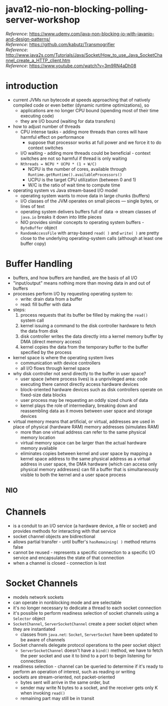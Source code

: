 # java12-nio-non-blocking-polling-server-workshop

_Reference_: https://www.udemy.com/java-non-blocking-io-with-javanio-and-design-patterns/  
_Reference_: https://github.com/kabutz/Transmogrifier  
_Reference_: http://www.java2s.com/Tutorials/Java/Socket/How_to_use_Java_SocketChannel_create_a_HTTP_client.htm  
_Reference_: https://www.youtube.com/watch?v=3m9RN4aDh08

# introduction
* current JVMs run bytecode at speeds approaching that of natively compiled code or even better (dynamic 
runtime optimizations), so
    * applications are no longer CPU bound (spending most of their time executing code) 
    * they are I/O bound (waiting for data transfers)
* how to adjust number of threads
    * CPU intense tasks - adding more threads than cores will have harmful effect on performance
        * suppose that processor works at full power and we force it to do context switches
    * I/O waiting - adding more threads could be beneficial - context switches are not so harmful
    if thread is only waiting
    * `Nthreads = NCPU * UCPU * (1 + W/C)`
        * NCPU is the number of cores, available through 
        `Runtime.getRuntime().availableProcessors()`
        * UCPU is the target CPU utilization (between 0 and 1)
        * W/C is the ratio of wait time to compute time
* operating system vs Java stream-based I/O model
    * operating system wants to move data in large chunks (buffers)
    * I/O classes of the JVM operates on small pieces — single bytes, or lines of text
    * operating system delivers buffers full of data -> stream classes of `java.io` breaks it down into little pieces
    * NIO provides similar concepts to operating system buffers - `ByteBuffer` object
    * `RandomAccessFile` with array-based `read( )` and `write( )` are pretty close to the underlying 
    operating-system calls (although at least one buffer copy)

# Buffer Handling
* buffers, and how buffers are handled, are the basis of all I/O
* "input/output" means nothing more than moving data in and out of buffers
* processes perform I/O by requesting operating system to:
    * write: drain data from a buffer 
    * read: fill buffer with data
* steps:
    1. process requests that its buffer be filled by making the `read()` system call
    1. kernel issuing a command to the disk controller hardware to fetch the data from disk
    1. disk controller writes the data directly into a kernel memory buffer by DMA (direct memory access)
    1. kernel copies the data from the temporary buffer to the buffer specified by the process
* kernel space is where the operating system lives
    * communication with device controllers
    * all I/O flows through kernel space
* why disk controller not send directly to the buffer in user space?
    * user space (where process lives) is a unprivileged area: code executing there cannot directly access 
    hardware devices
    * block-oriented hardware devices such as disk controllers operate on fixed-size data blocks 
    * user process may be requesting an oddly sized chunk of data 
    * kernel plays the role of intermediary, breaking down and reassembling data as it moves between 
    user space and storage devices
* virtual memory means that artificial, or virtual, addresses are used in place of physical 
(hardware RAM) memory addresses (simulates RAM)
    * more than one virtual address can refer to the same physical memory location
    * virtual memory space can be larger than the actual hardware memory available
    * eliminates copies between kernel and user space by mapping a kernel space address to the same 
    physical address as a virtual address in user space, the DMA hardware (which can access only physical 
    memory addresses) can fill a buffer that is simultaneously visible to both the kernel and a user space process

## NIO
# Channels
* is a conduit to an I/O service (a hardware device, a file or socket) and provides methods for 
interacting with that service
* socket channel objects are bidirectional
* allows partial transfer - until buffer's `hasRemaining( )` method returns false
* cannot be reused - represents a specific connection to a specific I/O service and encapsulates 
the state of that connection 
* when a channel is closed - connection is lost

# Socket Channels
* models network sockets
* can operate in nonblocking mode and are selectable
* it's no longer necessary to dedicate a thread to each socket connection 
* it's possible to perform readiness selection of socket channels using a `Selector` object
* `SocketChannel`, `ServerSocketChannel` create a peer socket object when they are instantiated
    * classes from `java.net`: `Socket`, `ServerSocket` have been updated to be aware of channels
* Socket channels delegate protocol operations to the peer socket object
    * `ServerSocketChannel` doesn't have a `bind()` method, we have to fetch the peer
      socket and use it to bind to a port to begin listening for connections
* readiness selection - channel can be queried to determine if it's ready to perform an operation of interest, 
such as reading or writing
* sockets are stream-oriented, not packet-oriented
    * bytes sent will arrive in the same order, but
    * sender may write N bytes to a socket, and the receiver gets only K when invoking `read()` 
    - remaining part may still be in transit